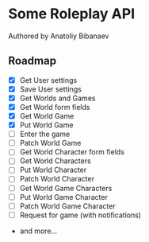 # Some Roleplay API

Authored by Anatoliy Bibanaev

## Roadmap
- [x] Get User settings
- [x] Save User settings
- [x] Get Worlds and Games
- [x] Get World form fields
- [x] Get World Game
- [x] Put World Game
- [ ] Enter the game
- [ ] Patch World Game
- [ ] Get World Character form fields
- [ ] Get World Characters
- [ ] Put World Character
- [ ] Patch World Character
- [ ] Get World Game Characters
- [ ] Put World Game Character
- [ ] Patch World Game Character
- [ ] Request for game (with notifications)
- and more...
